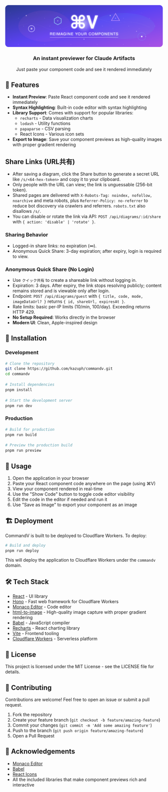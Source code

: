 <div align="center">
  <img src="https://raw.githubusercontent.com/kazuph/commandv/main/public/commandv-banner.svg" alt="CommandV Banner" width="600">
  <h3>An instant previewer for Claude Artifacts</h3>
  <p>Just paste your component code and see it rendered immediately</p>
</div>

## 🚀 Features

- **Instant Preview**: Paste React component code and see it rendered immediately
- **Syntax Highlighting**: Built-in code editor with syntax highlighting
- **Library Support**: Comes with support for popular libraries:
  - `recharts` - Data visualization charts
  - `lodash` - Utility functions
  - `papaparse` - CSV parsing
  - React Icons - Various icon sets
- **Export to Image**: Save your component previews as high-quality images with proper gradient rendering

## Share Links (URL共有)

- After saving a diagram, click the Share button to generate a secret URL like `/s/<64-hex-token>` and copy it to your clipboard.
- Only people with the URL can view; the link is unguessable (256-bit token).
- Shared pages are delivered with `X-Robots-Tag: noindex, nofollow, noarchive` and meta robots, plus `Referrer-Policy: no-referrer` to reduce bot discovery via crawlers and referrers. `robots.txt` also disallows `/s/`.
- You can disable or rotate the link via API: `POST /api/diagrams/:id/share` with `{ action: 'disable' | 'rotate' }`.

### Sharing Behavior
- Logged-in share links: no expiration (∞).
- Anonymous Quick Share: 3-day expiration; after expiry, login is required to view.

### Anonymous Quick Share (No Login)
- Use `クイック共有` to create a shareable link without logging in.
- Expiration: 3 days. After expiry, the link stops resolving publicly; content remains stored and is viewable only after login.
- Endpoint: `POST /api/diagrams/guest` with `{ title, code, mode, imageDataUrl? }` returns `{ id, shareUrl, expiresAt }`.
- Rate limits: basic per-IP limits (10/min, 100/day). Exceeding returns HTTP 429.
- **No Setup Required**: Works directly in the browser
- **Modern UI**: Clean, Apple-inspired design

## 🔧 Installation

### Development

```bash
# Clone the repository
git clone https://github.com/kazuph/commandv.git
cd commandv

# Install dependencies
pnpm install

# Start the development server
pnpm run dev
```

### Production

```bash
# Build for production
pnpm run build

# Preview the production build
pnpm run preview
```

## 📖 Usage

1. Open the application in your browser
2. Paste your React component code anywhere on the page (using ⌘V)
3. View your component rendered in real-time
4. Use the "Show Code" button to toggle code editor visibility
5. Edit the code in the editor if needed and run it
6. Use "Save as Image" to export your component as an image

## 🏗️ Deployment

CommandV is built to be deployed to Cloudflare Workers. To deploy:

```bash
# Build and deploy
pnpm run deploy
```

This will deploy the application to Cloudflare Workers under the `commandv` domain.

## 🛠️ Tech Stack

- [React](https://reactjs.org/) - UI library
- [Hono](https://hono.dev/) - Fast web framework for Cloudflare Workers
- [Monaco Editor](https://microsoft.github.io/monaco-editor/) - Code editor
- [html-to-image](https://github.com/bubkoo/html-to-image) - High-quality image capture with proper gradient rendering
- [Babel](https://babeljs.io/) - JavaScript compiler
- [Recharts](https://recharts.org/) - React charting library
- [Vite](https://vitejs.dev/) - Frontend tooling
- [Cloudflare Workers](https://workers.cloudflare.com/) - Serverless platform

## 📄 License

This project is licensed under the MIT License - see the LICENSE file for details.

## 👥 Contributing

Contributions are welcome! Feel free to open an issue or submit a pull request.

1. Fork the repository
2. Create your feature branch (`git checkout -b feature/amazing-feature`)
3. Commit your changes (`git commit -m 'Add some amazing feature'`)
4. Push to the branch (`git push origin feature/amazing-feature`)
5. Open a Pull Request

## 🙏 Acknowledgements

- [Monaco Editor](https://microsoft.github.io/monaco-editor/)
- [Babel](https://babeljs.io/)
- [React Icons](https://react-icons.github.io/react-icons/)
- All the included libraries that make component previews rich and interactive
